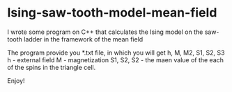 # Ising-saw-tooth-model-mean-field
I wrote some program on C++ that calculates the Ising model on the saw-tooth ladder in the framework of the mean field

The program provide you *.txt file, in which you will get h, M, M2, S1, S2, S3
h - external field
M - magnetization
S1, S2, S2 - the maen value of the each of the spins in the triangle cell.


Enjoy!
